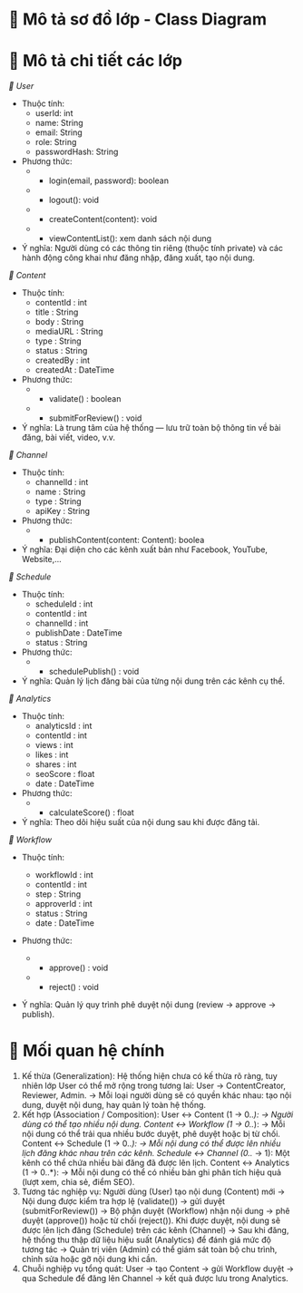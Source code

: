 
# 🔶 Mô tả sơ đồ lớp - Class Diagram 

# 🔵 Mô tả chi tiết các lớp

*🔹 User*

* Thuộc tính:
  - userId: int 
  - name: String 
  - email: String 
  - role: String 
  - passwordHash: String 
* Phương thức:
  - + login(email, password): boolean 
  - + logout(): void 
  - + createContent(content): void 
  - + viewContentList(): xem danh sách nội dung
* Ý nghĩa:
 Người dùng có các thông tin riêng (thuộc tính private) và các hành động công khai như đăng nhập, đăng xuất, tạo nội dung.

*🔹 Content*

* Thuộc tính:
  - contentId : int 
  - title : String
  - body : String
  - mediaURL : String
  - type : String
  - status : String 
  - createdBy : int 
  - createdAt : DateTime
* Phương thức:
  - + validate() : boolean     
  - + submitForReview() : void
* Ý nghĩa:
  Là trung tâm của hệ thống — lưu trữ toàn bộ thông tin về bài đăng, bài viết, video, v.v.

*🔹 Channel*

* Thuộc tính:
  - channelId : int
  - name : String
  - type : String
  - apiKey : String       
* Phương thức:
  - + publishContent(content: Content): boolea
* Ý nghĩa:
  Đại diện cho các kênh xuất bản như Facebook, YouTube, Website,...

*🔹 Schedule*

* Thuộc tính:
   - scheduleId : int             
   - contentId : int              
   - channelId : int              
   - publishDate : DateTime       
   - status : String              
* Phương thức:
   - + schedulePublish() : void     
* Ý nghĩa:
  Quản lý lịch đăng bài của từng nội dung trên các kênh cụ thể.

*🔹 Analytics*

* Thuộc tính:
   - analyticsId : int            
   - contentId : int              
   - views : int                  
   - likes : int                  
   - shares : int                 
   - seoScore : float             
   - date : DateTime              
* Phương thức:
  - + calculateScore() : float     
* Ý nghĩa:
  Theo dõi hiệu suất của nội dung sau khi được đăng tải.

*🔹 Workflow*

* Thuộc tính:
   - workflowId : int             
   - contentId : int              
   - step : String                
   - approverId : int             
   - status : String              
   - date : DateTime              

* Phương thức:
   - + approve() : void             
   - + reject() : void              
* Ý nghĩa:
  Quản lý quy trình phê duyệt nội dung (review → approve → publish).

# 🔵 Mối quan hệ chính
  1. Kế thừa (Generalization):
    Hệ thống hiện chưa có kế thừa rõ ràng, tuy nhiên lớp User có thể mở rộng trong tương lai:
    User → ContentCreator, Reviewer, Admin.
  → Mỗi loại người dùng sẽ có quyền khác nhau: tạo nội dung, duyệt nội dung, hay quản lý toàn hệ thống.
  2. Kết hợp (Association / Composition):
    User ↔ Content (1 → 0..*):
    → Người dùng có thể tạo nhiều nội dung.
    Content ↔ Workflow (1 → 0..*):
    → Mỗi nội dung có thể trải qua nhiều bước duyệt, phê duyệt hoặc bị từ chối.
    Content ↔ Schedule (1 → 0..*):
    → Mỗi nội dung có thể được lên nhiều lịch đăng khác nhau trên các kênh.
    Schedule ↔ Channel (0..* → 1):
    Một kênh có thể chứa nhiều bài đăng đã được lên lịch.
    Content ↔ Analytics (1 → 0..*):
    → Mỗi nội dung có thể có nhiều bản ghi phân tích hiệu quả (lượt xem, chia sẻ, điểm SEO).
  3. Tương tác nghiệp vụ:
    Người dùng (User) tạo nội dung (Content) mới  →  Nội dung được kiểm tra hợp lệ (validate()) → gửi duyệt (submitForReview())  → Bộ phận duyệt (Workflow) nhận nội dung → phê duyệt (approve()) hoặc từ chối (reject()).
    Khi được duyệt, nội dung sẽ được lên lịch đăng (Schedule) trên các kênh (Channel)  → Sau khi đăng, hệ thống thu thập dữ liệu hiệu suất (Analytics) để đánh giá mức độ tương tác  →  Quản trị viên (Admin) có thể giám sát toàn bộ chu trình, chỉnh sửa hoặc gỡ nội dung khi cần.
  4. Chuỗi nghiệp vụ tổng quát:
    User → tạo Content → gửi Workflow duyệt → qua Schedule để đăng lên Channel → kết quả được lưu trong Analytics.

